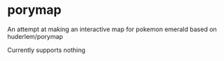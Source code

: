 # porymap
An attempt at making an interactive map for pokemon emerald based on huderlem/porymap


Currently supports nothing

[pokeruby]: https://github.com/pret/pokeruby
[pokeemerald]: https://github.com/pret/pokeemerald
[porymap]: https://github.com/huderlem/porymap/releases
